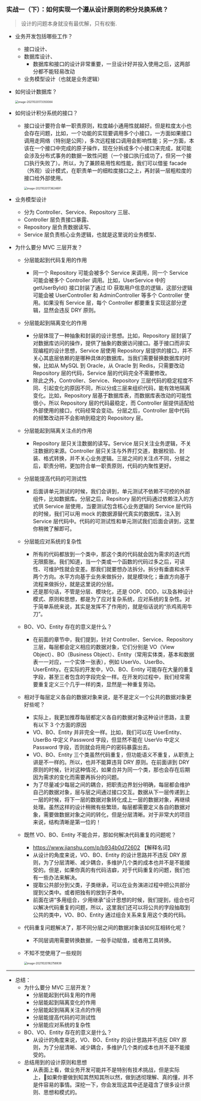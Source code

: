 ### 实战一（下）：如何实现一个遵从设计原则的积分兑换系统？

> 设计的问题本身就没有最优解，只有权衡.

- 业务开发包括哪些工作？

  - 接口设计、
  - 数据库设计、
    - 数据库和接口的设计非常重要，一旦设计好并投入使用之后，这两部分都不能轻易改动
  - 业务模型设计（也就是业务逻辑）

- 如何设计数据库？

  <img src="/Users/qiyue/Library/Application Support/typora-user-images/image-20211020173350084.png" alt="image-20211020173350084" style="zoom:50%;" />

- 如何设计积分系统的接口？

  - 接口设计要符合单一职责原则，粒度越小通用性就越好。但是粒度太小也会存在问题，比如，一个功能的实现要调用多个小接口，一方面如果接口调用走网络（特别是公网），多次远程接口调用会影响性能；另一方面，本该在一个接口中完成的原子操作，现在分拆成多个小接口来完成，就可能会涉及分布式事务的数据一致性问题（一个接口执行成功了，但另一个接口执行失败了）。所以，为了兼顾易用性和性能，我们可以借鉴 facade（外观）设计模式，在职责单一的细粒度接口之上，再封装一层粗粒度的接口给外部使用。

    <img src="/Users/qiyue/Library/Application Support/typora-user-images/image-20211020173624691.png" alt="image-20211020173624691" style="zoom:50%;" />

- 业务模型设计
  - 分为 Controller、Service、Repository 三层、
  - Controller 层负责接口暴露、
  - Repository 层负责数据读写、
  - Service 层负责核心业务逻辑，也就是这里说的业务模型、

- 为什么要分 MVC 三层开发？

  - 分层能起到代码复用的作用
    - 同一个 Repository 可能会被多个 Service 来调用，同一个 Service 可能会被多个 Controller 调用。比如，UserService 中的 getUserById() 接口封装了通过 ID 获取用户信息的逻辑，这部分逻辑可能会被 UserController 和 AdminController 等多个 Controller 使用。如果没有 Service 层，每个 Controller 都要重复实现这部分逻辑，显然会违反 DRY 原则。
  - 分层能起到隔离变化的作用
    - 分层体现了一种抽象和封装的设计思想。比如，Repository 层封装了对数据库访问的操作，提供了抽象的数据访问接口。基于接口而非实现编程的设计思想，Service 层使用 Repository 层提供的接口，并不关心其底层依赖的是哪种具体的数据库。当我们需要替换数据库的时候，比如从 MySQL 到 Oracle，从 Oracle 到 Redis，只需要改动 Repository 层的代码，Service 层的代码完全不需要修改。
    - 除此之外，Controller、Service、Repository 三层代码的稳定程度不同、引起变化的原因不同，所以分成三层来组织代码，能有效地隔离变化。比如，Repository 层基于数据库表，而数据库表改动的可能性很小，所以 Repository 层的代码最稳定，而 Controller 层提供适配给外部使用的接口，代码经常会变动。分层之后，Controller 层中代码的频繁改动并不会影响到稳定的 Repository 层。
  - 分层能起到隔离关注点的作用
    - Repository 层只关注数据的读写。Service 层只关注业务逻辑，不关注数据的来源。Controller 层只关注与外界打交道，数据校验、封装、格式转换，并不关心业务逻辑。三层之间的关注点不同，分层之后，职责分明，更加符合单一职责原则，代码的内聚性更好。
  - 分层能提高代码的可测试性
    - 后面讲单元测试的时候，我们会讲到，单元测试不依赖不可控的外部组件，比如数据库。分层之后，Repsitory 层的代码通过依赖注入的方式供 Service 层使用，当要测试包含核心业务逻辑的 Service 层代码的时候，我们可以用 mock 的数据源替代真实的数据库，注入到 Service 层代码中。代码的可测试性和单元测试我们后面会讲到，这里你稍微了解即可。
  - 分层能应对系统的复杂性
    - 所有的代码都放到一个类中，那这个类的代码就会因为需求的迭代而无限膨胀。我们知道，当一个类或一个函数的代码过多之后，可读性、可维护性就会变差。那我们就要想办法拆分。拆分有垂直和水平两个方向。水平方向基于业务来做拆分，就是模块化；垂直方向基于流程来做拆分，就是这里说的分层。
    - 还是那句话，不管是分层、模块化，还是 OOP、DDD，以及各种设计模式、原则和思想，都是为了应对复杂系统，应对系统的复杂性。对于简单系统来说，其实是发挥不了作用的，就是俗话说的“杀鸡焉用牛刀”。
  - BO、VO、Entity 存在的意义是什么？
    - 在前面的章节中，我们提到，针对 Controller、Service、Repository 三层，每层都会定义相应的数据对象，它们分别是 VO（View Object）、BO（Business Object）、Entity（常用实体类，基本和数据表一一对应，一个实体一张表），例如 UserVo、UserBo、UserEntity。在实际的开发中，VO、BO、Entity 可能存在大量的重复字段，甚至三者包含的字段完全一样。在开发的过程中，我们经常需要重复定义三个几乎一样的类，显然是一种重复劳动。
  - 相对于每层定义各自的数据对象来说，是不是定义一个公共的数据对象更好些呢？
    - 实际上，我更加推荐每层都定义各自的数据对象这种设计思路，主要有以下 3 个方面的原因
    - VO、BO、Entity 并非完全一样。比如，我们可以在 UserEntity、UserBo 中定义 Password 字段，但显然不能在 UserVo 中定义 Password 字段，否则就会将用户的密码暴露出去。
    - VO、BO、Entity 三个类虽然代码重复，但功能语义不重复，从职责上讲是不一样的。所以，也并不能算违背 DRY 原则。在前面讲到 DRY 原则的时候，针对这种情况，如果合并为同一个类，那也会存在后期因为需求的变化而需要再拆分的问题。
    - 为了尽量减少每层之间的耦合，把职责边界划分明确，每层都会维护自己的数据对象，层与层之间通过接口交互。数据从下一层传递到上一层的时候，将下一层的数据对象转化成上一层的数据对象，再继续处理。虽然这样的设计稍微有些繁琐，每层都需要定义各自的数据对象，需要做数据对象之间的转化，但是分层清晰。对于非常大的项目来说，结构清晰是第一位的！
  - 既然 VO、BO、Entity 不能合并，那如何解决代码重复的问题呢？
    - https://www.jianshu.com/p/b934b0d72602 【解释名词】
    - 从设计的角度来说，VO、BO、Entity 的设计思路并不违反 DRY 原则，为了分层清晰、减少耦合，多维护几个类的成本也并不是不能接受的。但是，如果你真的有代码洁癖，对于代码重复的问题，我们也有一些办法来解决。
    - 提取公共部分到父类，子类继承，可以在业务演进过程中把公共部分提到父类中。或者把独有的放到子类中。
    - 前面在讲“多用组合，少用继承”设计思想的时候，我们提到，组合也可以解决代码重复的问题，所以，这里我们还可以将公共的字段抽取到公共的类中，VO、BO、Entity 通过组合关系来复用这个类的代码。
  - 代码重复问题解决了，那不同分层之间的数据对象该如何互相转化呢？
    - 不同层调用需要转换数据，一般手动赋值，或者用工具转换。

  - 不知不觉使用了一些规则

    <img src="/Users/qiyue/Library/Application Support/typora-user-images/image-20211020192756939.png" alt="image-20211020192756939" style="zoom:50%;" />

<hr>

- 总结：
  - 为什么要分 MVC 三层开发？
    - 分层能起到代码复用的作用
    - 分层能起到隔离变化的作用
    - 分层能起到隔离关注点的作用
    - 分层能提高代码的可测试性
    - 分层能应对系统的复杂性
  - BO、VO、Entity 存在的意义是什么？
    - 从设计的角度来说，VO、BO、Entity 的设计思路并不违反 DRY 原则，为了分层清晰、减少耦合，多维护几个类的成本也并不是不能接受的。
  - 总结用到的设计原则和思想
    - 从表面上看，做业务开发可能并不是特别有技术挑战，但是实际上，如果你要做到知其然知其所以然，做到透彻理解、真的懂，并不是件容易的事情。深挖一下，你会发现这其中还是蕴含了很多设计原则、思想和模式的。
